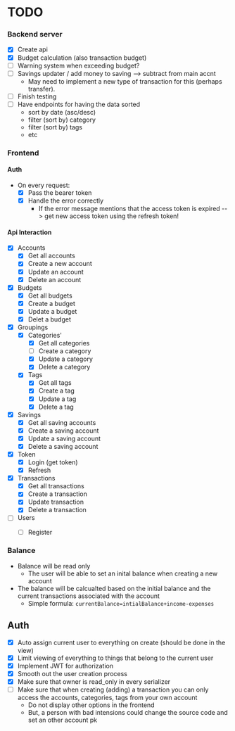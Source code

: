 # TODO

### Backend server
- [x] Create api
- [x] Budget calculation (also transaction budget)
- [ ] Warning system when exceeding budget?
- [ ] Savings updater / add money to saving --> subtract from main accnt
    - May need to implement a new type of transaction for this (perhaps transfer).
- [ ] Finish testing
- [ ] Have endpoints for having the data sorted
  - sort by date (asc/desc)
  - filter (sort by) category
  - filter (sort by) tags
  - etc


### Frontend

#### Auth
- On every request:
  - [x] Pass the bearer token
  - [x] Handle the error correctly
    - If the error message mentions that the access token is expired --> get new access token using the refresh token!

#### Api Interaction
- [x] Accounts
  - [x] Get all accounts
  - [x] Create a new account
  - [x] Update an account
  - [x] Delete an account
- [x] Budgets
  - [x] Get all budgets
  - [x] Create a budget
  - [x] Update a budget
  - [x] Delet a budget
- [x] Groupings
  - [x] Categories'
    - [x] Get all categories
    - [ ] Create a category
    - [x] Update a category
    - [x] Delete a category
  - [x] Tags
    - [x] Get all tags
    - [x] Create a tag
    - [x] Update a tag
    - [x] Delete a tag
- [x] Savings
  - [x] Get all saving accounts
  - [x] Create a saving account
  - [x] Update a saving account
  - [x] Delete a saving account
- [x] Token
  - [x] Login (get token)
  - [x] Refresh 
- [x] Transactions
  - [x] Get all transactions
  - [x] Create a transaction
  - [x] Update transaction
  - [x] Delete a transaction
- [ ] Users
  - [ ] Register 


### Balance
- Balance will be read only
  - The user will be able to set an inital balance when creating a new account
- The balance will be calcualted based on the initial balance and the current transactions associated with the account
  - Simple formula: `currentBalance=intialBalance+income-expenses`
   
## Auth
- [x] Auto assign current user to everything on create (should be done in the view)
- [x] Limit viewing of everything to things that belong to the current user
- [x] Implement JWT for authorization
- [x] Smooth out the user creation process
- [x] Make sure that owner is read_only in every serializer
- [ ] Make sure that when creating (adding) a transaction you can only access the accounts, categories, tags from your own account
  - Do not display other options in the frontend
  - But, a person with bad intensions could change the source code and set an other account pk